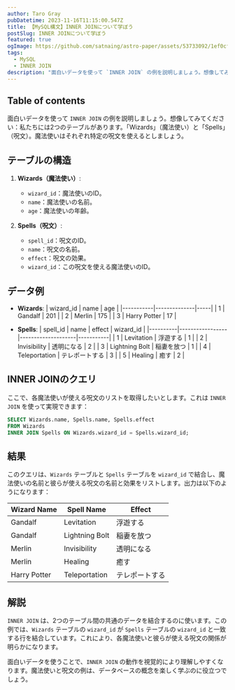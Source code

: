 ```yaml
---
author: Taro Gray
pubDatetime: 2023-11-16T11:15:00.547Z
title: 【MySQL構文】INNER JOINについて学ぼう
postSlug: INNER JOINについて学ぼう
featured: true
ogImage: https://github.com/satnaing/astro-paper/assets/53733092/1ef0cf03-8137-4d67-ac81-84a032119e3a
tags:
  - MySQL
  - INNER JOIN
description: "面白いデータを使って `INNER JOIN` の例を説明しましょう。想像してみてください：私たちには2つのテーブルがあります。「Wizards」（魔法使い）と「Spells」（呪文）。魔法使いはそれぞれ特定の呪文を使えるとしましょう。"
---
```


## Table of contents

面白いデータを使って `INNER JOIN` の例を説明しましょう。想像してみてください：私たちには2つのテーブルがあります。「Wizards」（魔法使い）と「Spells」（呪文）。魔法使いはそれぞれ特定の呪文を使えるとしましょう。

## テーブルの構造

1. **Wizards（魔法使い）**:

   - `wizard_id`：魔法使いのID。
   - `name`：魔法使いの名前。
   - `age`：魔法使いの年齢。

2. **Spells（呪文）**:
   - `spell_id`：呪文のID。
   - `name`：呪文の名前。
   - `effect`：呪文の効果。
   - `wizard_id`：この呪文を使える魔法使いのID。

## データ例

- **Wizards**:
  | wizard_id | name | age |
  |-----------|--------------|-----|
  | 1 | Gandalf | 201 |
  | 2 | Merlin | 175 |
  | 3 | Harry Potter | 17 |

- **Spells**:
  | spell_id | name | effect | wizard_id |
  |----------|-----------------|--------------------|-----------|
  | 1 | Levitation | 浮遊する | 1 |
  | 2 | Invisibility | 透明になる | 2 |
  | 3 | Lightning Bolt | 稲妻を放つ | 1 |
  | 4 | Teleportation | テレポートする | 3 |
  | 5 | Healing | 癒す | 2 |

## INNER JOINのクエリ

ここで、各魔法使いが使える呪文のリストを取得したいとします。これは `INNER JOIN` を使って実現できます：

```sql
SELECT Wizards.name, Spells.name, Spells.effect
FROM Wizards
INNER JOIN Spells ON Wizards.wizard_id = Spells.wizard_id;
```

## 結果

このクエリは、`Wizards` テーブルと `Spells` テーブルを `wizard_id` で結合し、魔法使いの名前と彼らが使える呪文の名前と効果をリストします。出力は以下のようになります：

| Wizard Name  | Spell Name     | Effect         |
| ------------ | -------------- | -------------- |
| Gandalf      | Levitation     | 浮遊する       |
| Gandalf      | Lightning Bolt | 稲妻を放つ     |
| Merlin       | Invisibility   | 透明になる     |
| Merlin       | Healing        | 癒す           |
| Harry Potter | Teleportation  | テレポートする |

## 解説

`INNER JOIN` は、2つのテーブル間の共通のデータを結合するのに使います。この例では、`Wizards` テーブルの `wizard_id` が `Spells` テーブルの `wizard_id` と一致する行を結合しています。これにより、各魔法使いと彼らが使える呪文の関係が明らかになります。

面白いデータを使うことで、`INNER JOIN` の動作を視覚的により理解しやすくなります。魔法使いと呪文の例は、データベースの概念を楽しく学ぶのに役立つでしょう。
